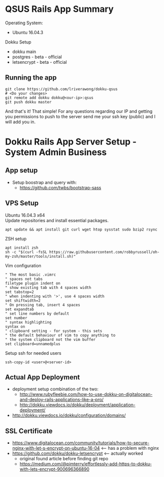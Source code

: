 # QSUS Rails App Summary
Operating System:
- Ubuntu 16.04.3

Dokku Setup
- dokku main
- postgres - beta - official
- letsencrypt - beta - official

## Running the app
```
git clone https://github.com/lriverawong/dokku-qsus
# <Do your changes>
git remote add dokku dokku@<our-ip>:qsus
git push dokku master
```
And that's it! That simple!
For any questions regarding our IP and getting you permissions to
push to the server send me your ssh key (public) and I will add you in.

# Dokku Rails App Server Setup - System Admin Business
## App setup
- Setup boostrap and query with:
  - https://github.com/twbs/bootstrap-sass

## VPS Setup
Ubuntu 16.04.3 x64 <br>
Update repositories and install essential packages.
```
apt update && apt install git curl wget htop sysstat sudo bzip2 rsync
```
ZSH setup
```
apt install zsh
sh -c "$(curl -fsSL https://raw.githubusercontent.com/robbyrussell/oh-my-zsh/master/tools/install.sh)"
```
Vim configuration
```
" The most basic .vimrc  
" spaces not tabs  
filetype plugin indent on  
" show existing tab with 4 spaces width  
set tabstop=2  
" when indenting with '>', use 4 spaces width  
set shiftwidth=2  
" On pressing tab, insert 4 spaces  
set expandtab  
" set line numbers by default  
set number  
" syntax highlighting  
syntax on  
" clipboard setting - for system - this sets  
" the default behaviour of vim to copy anything to  
" the system clipboard not the vim buffer  
set clipboard=unnamedplus
```
Setup ssh for needed users
```
ssh-copy-id <user>@<server-id>
```

## Actual App Deployment
- deployment setup combination of the two:
  - http://www.rubyfleebie.com/how-to-use-dokku-on-digitalocean-and-deploy-rails-applications-like-a-pro/
  - http://dokku.viewdocs.io/dokku/deployment/application-deployment/
- http://dokku.viewdocs.io/dokku/configuration/domains/

## SSL Certificate
- https://www.digitalocean.com/community/tutorials/how-to-secure-nginx-with-let-s-encrypt-on-ubuntu-16-04 <-- has a problem with nginx
- https://github.com/dokku/dokku-letsencrypt <-- actually worked
  - original found article before finding git repo
   - https://medium.com/@pimterry/effortlessly-add-https-to-dokku-with-lets-encrypt-900696366890
